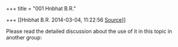 +++
title = "001 Hnbhat B.R."

+++
[[Hnbhat B.R.	2014-03-04, 11:22:56 [Source](https://groups.google.com/g/samskrita/c/ZiUwAUVKgKM)]]



Please read the detailed discussion about the use of it in this topic in another group:

  

